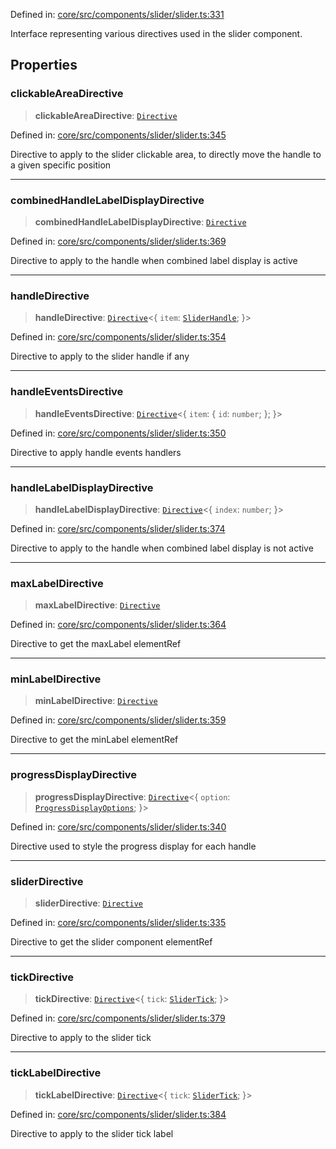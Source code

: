 Defined in: [core/src/components/slider/slider.ts:331](https://github.com/AmadeusITGroup/AgnosUI/blob/e47b0432590bb133e552c65d572fa1350881fd61/core/src/components/slider/slider.ts#L331)

Interface representing various directives used in the slider component.

## Properties

### clickableAreaDirective

> **clickableAreaDirective**: [`Directive`](../type-aliases/Directive.md)

Defined in: [core/src/components/slider/slider.ts:345](https://github.com/AmadeusITGroup/AgnosUI/blob/e47b0432590bb133e552c65d572fa1350881fd61/core/src/components/slider/slider.ts#L345)

Directive to apply to the slider clickable area, to directly move the handle to a given specific position

***

### combinedHandleLabelDisplayDirective

> **combinedHandleLabelDisplayDirective**: [`Directive`](../type-aliases/Directive.md)

Defined in: [core/src/components/slider/slider.ts:369](https://github.com/AmadeusITGroup/AgnosUI/blob/e47b0432590bb133e552c65d572fa1350881fd61/core/src/components/slider/slider.ts#L369)

Directive to apply to the handle when combined label display is active

***

### handleDirective

> **handleDirective**: [`Directive`](../type-aliases/Directive.md)\<\{ `item`: [`SliderHandle`](SliderHandle.md); \}\>

Defined in: [core/src/components/slider/slider.ts:354](https://github.com/AmadeusITGroup/AgnosUI/blob/e47b0432590bb133e552c65d572fa1350881fd61/core/src/components/slider/slider.ts#L354)

Directive to apply to the slider handle if any

***

### handleEventsDirective

> **handleEventsDirective**: [`Directive`](../type-aliases/Directive.md)\<\{ `item`: \{ `id`: `number`; \}; \}\>

Defined in: [core/src/components/slider/slider.ts:350](https://github.com/AmadeusITGroup/AgnosUI/blob/e47b0432590bb133e552c65d572fa1350881fd61/core/src/components/slider/slider.ts#L350)

Directive to apply handle events handlers

***

### handleLabelDisplayDirective

> **handleLabelDisplayDirective**: [`Directive`](../type-aliases/Directive.md)\<\{ `index`: `number`; \}\>

Defined in: [core/src/components/slider/slider.ts:374](https://github.com/AmadeusITGroup/AgnosUI/blob/e47b0432590bb133e552c65d572fa1350881fd61/core/src/components/slider/slider.ts#L374)

Directive to apply to the handle when combined label display is not active

***

### maxLabelDirective

> **maxLabelDirective**: [`Directive`](../type-aliases/Directive.md)

Defined in: [core/src/components/slider/slider.ts:364](https://github.com/AmadeusITGroup/AgnosUI/blob/e47b0432590bb133e552c65d572fa1350881fd61/core/src/components/slider/slider.ts#L364)

Directive to get the maxLabel elementRef

***

### minLabelDirective

> **minLabelDirective**: [`Directive`](../type-aliases/Directive.md)

Defined in: [core/src/components/slider/slider.ts:359](https://github.com/AmadeusITGroup/AgnosUI/blob/e47b0432590bb133e552c65d572fa1350881fd61/core/src/components/slider/slider.ts#L359)

Directive to get the minLabel elementRef

***

### progressDisplayDirective

> **progressDisplayDirective**: [`Directive`](../type-aliases/Directive.md)\<\{ `option`: [`ProgressDisplayOptions`](ProgressDisplayOptions.md); \}\>

Defined in: [core/src/components/slider/slider.ts:340](https://github.com/AmadeusITGroup/AgnosUI/blob/e47b0432590bb133e552c65d572fa1350881fd61/core/src/components/slider/slider.ts#L340)

Directive used to style the progress display for each handle

***

### sliderDirective

> **sliderDirective**: [`Directive`](../type-aliases/Directive.md)

Defined in: [core/src/components/slider/slider.ts:335](https://github.com/AmadeusITGroup/AgnosUI/blob/e47b0432590bb133e552c65d572fa1350881fd61/core/src/components/slider/slider.ts#L335)

Directive to get the slider component elementRef

***

### tickDirective

> **tickDirective**: [`Directive`](../type-aliases/Directive.md)\<\{ `tick`: [`SliderTick`](SliderTick.md); \}\>

Defined in: [core/src/components/slider/slider.ts:379](https://github.com/AmadeusITGroup/AgnosUI/blob/e47b0432590bb133e552c65d572fa1350881fd61/core/src/components/slider/slider.ts#L379)

Directive to apply to the slider tick

***

### tickLabelDirective

> **tickLabelDirective**: [`Directive`](../type-aliases/Directive.md)\<\{ `tick`: [`SliderTick`](SliderTick.md); \}\>

Defined in: [core/src/components/slider/slider.ts:384](https://github.com/AmadeusITGroup/AgnosUI/blob/e47b0432590bb133e552c65d572fa1350881fd61/core/src/components/slider/slider.ts#L384)

Directive to apply to the slider tick label

